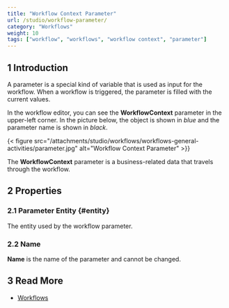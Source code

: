```yaml
---
title: "Workflow Context Parameter"
url: /studio/workflow-parameter/
category: "Workflows"
weight: 10
tags: ["workflow", "workflows", "workflow context", "parameter"]
---
```


## 1 Introduction

A parameter is a special kind of variable that is used as input for the workflow. When a workflow is triggered, the parameter is filled with the current values.

In the workflow editor, you can see the **WorkflowContext** parameter in the upper-left corner. In the picture below, the object is shown in *blue* and the parameter name is shown in *black*.

{< figure src="/attachments/studio/workflows/workflows-general-activities/parameter.jpg" alt="Workflow Context Parameter" >}}

The **WorkflowContext** parameter is a business-related data that travels through the workflow. 

## 2 Properties

### 2.1 Parameter Entity {#entity}

The entity used by the workflow parameter. 

### 2.2 Name

**Name** is the name of the parameter and cannot be changed. 

## 3 Read More

* [Workflows](workflows)